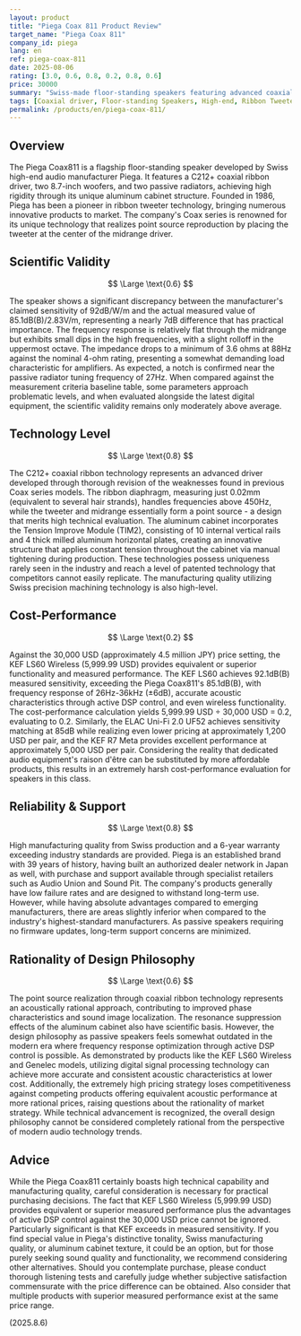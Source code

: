 ```yaml
---
layout: product
title: "Piega Coax 811 Product Review"
target_name: "Piega Coax 811"
company_id: piega
lang: en
ref: piega-coax-811
date: 2025-08-06
rating: [3.0, 0.6, 0.8, 0.2, 0.8, 0.6]
price: 30000
summary: "Swiss-made floor-standing speakers featuring advanced coaxial ribbon technology. While demonstrating excellent technical expertise and reliability, they face significant cost-performance challenges due to competing products offering equivalent performance at substantially lower prices."
tags: [Coaxial driver, Floor-standing Speakers, High-end, Ribbon Tweeter, Swiss Made]
permalink: /products/en/piega-coax-811/
---
```

## Overview

The Piega Coax811 is a flagship floor-standing speaker developed by Swiss high-end audio manufacturer Piega. It features a C212+ coaxial ribbon driver, two 8.7-inch woofers, and two passive radiators, achieving high rigidity through its unique aluminum cabinet structure. Founded in 1986, Piega has been a pioneer in ribbon tweeter technology, bringing numerous innovative products to market. The company's Coax series is renowned for its unique technology that realizes point source reproduction by placing the tweeter at the center of the midrange driver.

## Scientific Validity

$$ \Large \text{0.6} $$

The speaker shows a significant discrepancy between the manufacturer's claimed sensitivity of 92dB/W/m and the actual measured value of 85.1dB(B)/2.83V/m, representing a nearly 7dB difference that has practical importance. The frequency response is relatively flat through the midrange but exhibits small dips in the high frequencies, with a slight rolloff in the uppermost octave. The impedance drops to a minimum of 3.6 ohms at 88Hz against the nominal 4-ohm rating, presenting a somewhat demanding load characteristic for amplifiers. As expected, a notch is confirmed near the passive radiator tuning frequency of 27Hz. When compared against the measurement criteria baseline table, some parameters approach problematic levels, and when evaluated alongside the latest digital equipment, the scientific validity remains only moderately above average.

## Technology Level

$$ \Large \text{0.8} $$

The C212+ coaxial ribbon technology represents an advanced driver developed through thorough revision of the weaknesses found in previous Coax series models. The ribbon diaphragm, measuring just 0.02mm (equivalent to several hair strands), handles frequencies above 450Hz, while the tweeter and midrange essentially form a point source - a design that merits high technical evaluation. The aluminum cabinet incorporates the Tension Improve Module (TIM2), consisting of 10 internal vertical rails and 4 thick milled aluminum horizontal plates, creating an innovative structure that applies constant tension throughout the cabinet via manual tightening during production. These technologies possess uniqueness rarely seen in the industry and reach a level of patented technology that competitors cannot easily replicate. The manufacturing quality utilizing Swiss precision machining technology is also high-level.

## Cost-Performance

$$ \Large \text{0.2} $$

Against the 30,000 USD (approximately 4.5 million JPY) price setting, the KEF LS60 Wireless (5,999.99 USD) provides equivalent or superior functionality and measured performance. The KEF LS60 achieves 92.1dB(B) measured sensitivity, exceeding the Piega Coax811's 85.1dB(B), with frequency response of 26Hz-36kHz (±6dB), accurate acoustic characteristics through active DSP control, and even wireless functionality. The cost-performance calculation yields 5,999.99 USD ÷ 30,000 USD = 0.2, evaluating to 0.2. Similarly, the ELAC Uni-Fi 2.0 UF52 achieves sensitivity matching at 85dB while realizing even lower pricing at approximately 1,200 USD per pair, and the KEF R7 Meta provides excellent performance at approximately 5,000 USD per pair. Considering the reality that dedicated audio equipment's raison d'être can be substituted by more affordable products, this results in an extremely harsh cost-performance evaluation for speakers in this class.

## Reliability & Support

$$ \Large \text{0.8} $$

High manufacturing quality from Swiss production and a 6-year warranty exceeding industry standards are provided. Piega is an established brand with 39 years of history, having built an authorized dealer network in Japan as well, with purchase and support available through specialist retailers such as Audio Union and Sound Pit. The company's products generally have low failure rates and are designed to withstand long-term use. However, while having absolute advantages compared to emerging manufacturers, there are areas slightly inferior when compared to the industry's highest-standard manufacturers. As passive speakers requiring no firmware updates, long-term support concerns are minimized.

## Rationality of Design Philosophy

$$ \Large \text{0.6} $$

The point source realization through coaxial ribbon technology represents an acoustically rational approach, contributing to improved phase characteristics and sound image localization. The resonance suppression effects of the aluminum cabinet also have scientific basis. However, the design philosophy as passive speakers feels somewhat outdated in the modern era where frequency response optimization through active DSP control is possible. As demonstrated by products like the KEF LS60 Wireless and Genelec models, utilizing digital signal processing technology can achieve more accurate and consistent acoustic characteristics at lower cost. Additionally, the extremely high pricing strategy loses competitiveness against competing products offering equivalent acoustic performance at more rational prices, raising questions about the rationality of market strategy. While technical advancement is recognized, the overall design philosophy cannot be considered completely rational from the perspective of modern audio technology trends.

## Advice

While the Piega Coax811 certainly boasts high technical capability and manufacturing quality, careful consideration is necessary for practical purchasing decisions. The fact that KEF LS60 Wireless (5,999.99 USD) provides equivalent or superior measured performance plus the advantages of active DSP control against the 30,000 USD price cannot be ignored. Particularly significant is that KEF exceeds in measured sensitivity. If you find special value in Piega's distinctive tonality, Swiss manufacturing quality, or aluminum cabinet texture, it could be an option, but for those purely seeking sound quality and functionality, we recommend considering other alternatives. Should you contemplate purchase, please conduct thorough listening tests and carefully judge whether subjective satisfaction commensurate with the price difference can be obtained. Also consider that multiple products with superior measured performance exist at the same price range.

(2025.8.6)
